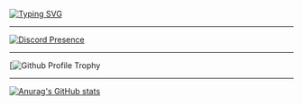 [![Typing SVG](https://readme-typing-svg.demolab.com?font=Rubik&duration=3000&pause=2000&color=F0F0F0&center=true&vCenter=true&repeat=true&width=435&lines=Hi%2C+I'm+Collin;I+like+to+code+Things+with+Python;Oh+and+I+also+use+HTML%2C+CSS+and+Javascript)](https://git.io/typing-svg)

---

[![Discord Presence](https://lanyard.cnrad.dev/api/659109458542067714)](https://discord.com/users/659109458542067714)

---

[![Github Profile Trophy](https://github-profile-trophy.vercel.app/?username=rblxcollin&no-frame=false&theme=dracula&column=4&row=1)

---

[![Anurag's GitHub stats](https://github-readme-stats.vercel.app/api?username=rblxcollin&theme=dracula)](https://github.com/anuraghazra/github-readme-stats)
